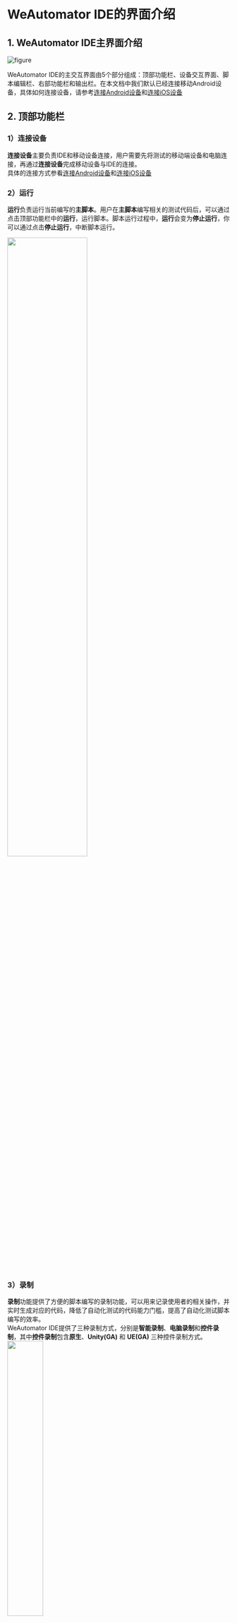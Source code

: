 # WeAutomator IDE的界面介绍
## 1. WeAutomator IDE主界面介绍
![figure](image/IDE-introduction.png)

WeAutomator IDE的主交互界面由5个部分组成：顶部功能栏、设备交互界面、脚本编辑栏、右部功能栏和输出栏。在本文档中我们默认已经连接移动Android设备，具体如何连接设备，请参考[连接Android设备](../../quick-start/android-connect.md)和[连接iOS设备](../../quick-start/ios-connect.md)  

## 2. 顶部功能栏
### 1）连接设备
**连接设备**主要负责IDE和移动设备连接，用户需要先将测试的移动端设备和电脑连接，再通过**连接设备**完成移动设备与IDE的连接。  
具体的连接方式参看[连接Android设备](../../quick-start/android-connect.md)和[连接iOS设备](../../quick-start/ios-connect.md)  
### 2）运行
**运行**负责运行当前编写的**主脚本**。用户在**主脚本**编写相关的测试代码后，可以通过点击顶部功能栏中的**运行**，运行脚本。脚本运行过程中，**运行**会变为**停止运行**，你可以通过点击**停止运行**，中断脚本运行。

<img src=image/run-button.png width=60%/>  

### 3）录制
**录制**功能提供了方便的脚本编写的录制功能，可以用来记录使用者的相关操作，并实时生成对应的代码，降低了自动化测试的代码能力门槛，提高了自动化测试脚本编写的效率。  
WeAutomator IDE提供了三种录制方式，分别是**智能录制**、**电脑录制**和**控件录制**，其中**控件录制**包含**原生**、**Unity(GA)** 和 **UE(GA)** 三种控件录制方式。  
<img src=image/record-function.png width=40%/>
- **智能录制**
**智能录制**功能会根据用户当前操作，智能生成相应代码。例如，用户打开**智能录制**，点击手机上的应用，**智能录制**会自动在主脚本区域生成点击应用的代码。  
![figure](image/ai-record.gif)  
完成智能录制后，我们可以退回到初始界面，运行生成的脚本，看看运行情况是否和录制情况一致。
![figure](image/run-ai-record.gif)  
**智能录制**的功能远不止录制生成点击应用这么简单，它可以记录下用户在手机界面操作的位置信息，并通过调用`click()`和`slide()`等函数还原用户的所有操作操作。使用者可以根据自身需求，使用**智能录制**功能，大大简化代码编写难度。
- **电脑录制**
**电脑录制**会记录用户点击的位置信息，并生成相应的位置点击代码`click(pos, by=DriverType.POS, duration=0.05)`，并且在两次点击之间，**电脑录制**还会记录两次操作的时间间隔，并生成`time.sleep()`函数，还原用户两次点击的间隔。  


- **控件录制**
**控件录制**功能是通过记录用户点击的控件信息，生成相应代码还原用户操作。**控件录制**分为**原生**、**Unity(GA)**和**UE(GA)**三种方式，这里以Android设备为例。    
    **原生**控件录制主要针对于APP进行操作，获取各种软件上的元素列表，点击控件。打开**原生**控件录制即可获得以下页面。
![figure](image/record-xpath.png)
    - 区域1为控件树，根据手机界面元素层级显示此树
    - 区域2为元素属性名和属性值
    ![figure](image/property.png)
    - 区域3为控件查询路径，可根据此路径操作控件
    - 区域4为录制选项，勾选**控件+图像+坐标**可以同时进行这三种录制操作，在元素不稳定时就可以自动化切换至图像和坐标的操作，可以增加操作的鲁棒性。
    - 在手机交互界面操作控件后，手机界面会刷新，控件也会自动刷新，相关的操作代码会自动生成在代码区。用户可接着操作控件，直到完成整个脚本流程。  

    **Unity(GA)** 和 **UE(GA)**控件录制统称为**游戏控件录制**。游戏控件录制基于GAutomator框架，它支持Unity、UE游戏引擎控件的获取，需要游戏接入SDK使用。  
    GAutomator是一个针对手游的UI自动化测试开源框架，支持Unity、UE游戏引擎。设计理念与使用方式类似于Android的Uiautomator。GAutomator以引擎中的元素为操作对象（如Unity中的GameObject），通过操作GameObject实现UI自动化测试。基于GameObject的方式，不存在手机分辨率适配问题，一份脚本可以运行在不同的手机之上。基于GameObject的另外一个优点是鲁棒性较强，游戏的UI界面经常发生变化，GameObject变化频率相对较低。
    
    ![figure](image/GA-record.png)
    - GA控件是专门针对游戏做的获取控件的功能，根据游戏使用unity和ue引擎来选择
    - 区域1为控件树，根据手机界面元素层级显示此树
    - 区域2为元素属性名称和属性值
    ![figure](image/GA-property.png)
    - 区域3为控件查询路径，可根据此路径操作空间。
    - 区域4为录制选项，勾选**控件+图像+坐标**可以同时进行这三种录制操作，在元素不稳定时就可以自动切换至图像和坐标的操作来增加操作鲁棒性。
    - 操作控件后会自动刷新（在手机上直接操作控件不会自动刷新），如需要手动刷新，请点击关闭按钮旁边的刷新按钮。

### 4）导出  
**导出**功能是为了将当前工程存储为.zip格式，后续可使用导出的.zip工程上传终端云测。

### 5）应用  
**应用**中包含Android设备中的QQ/微信登录。用户可以使用**QQ登录**/**微信登录**快速登QQ/微信，也可以使用**用QQ登录**/**用微信登录**完成在其他应用使用QQ/微信账号登录。  

### 6）Monkey  
**Monkey**中集成了智能Monkey功能,用户可以调用`monkey()`方法完成相关测试。  
![figure](image/monkey.png)  

### 7）图像算法  
**图像算法**中集成了**边缘匹配**、**滑动验证**、**点特征匹配**和**黑白屏判断**。API使用方式参见[API文档](../api.md)
## 3. 设备交互界面
设备交互界面为使用者提供了查看和操作所连接设备的交互界面，配合IDE的其他功能，可以让使用者可视化自己的操作（获取控件树、显示点击位置、显示点击图标、显示截图等），方便使用者编写出高质量的测试脚本。  
<img src=image/device-interface.png width=40%/>


- 区域1显示了当前鼠标停放在手机界面的位置
- 区域2显示了当前手机的屏幕
- 区域3包含手机的Power键、Home键、Back键和RecentApps键

## 4. 脚本编辑栏
如上文演示的那样，录制功能可以帮助我们在脚本编辑窗口自动生成测试脚本，用户也可以自己手动在脚本编辑窗内编写自动化脚本。

## 5. 右部功能栏
右部功能栏提供了一些快捷生成代码的按钮，可以帮助使用者完成常见的应用操作、点击操作、滑动操作、查找操作、输入文本操作、输入按钮操作、弹窗操作等。
- 应用操作  
将鼠标置于**启动APP**上，可以看到其包含以下几个功能。  

![figure](image/app-operation.png)


 **启动App**：用户先打开想要测试的App，接着点击**启动App**，IDE会跳出以下界面。  
![figure](image/start-app.png) 
点击**从当前屏幕获取**，IDE便可获取当前手机界面打开的App，并自动填入**package**框中，接着点击**确定**，IDE将自动在代码区生成打开指定App的代码。  
点击**重装App**和**卸载App**，将在代码区生成 `restart_app(pkg)`和`uninstall_app(pkg)`函数，用户需要手动输入目标App名（可以通过**启动App**获取目标App的package name）。   
点击**安装App**，将跳出电脑的文件系统，用户可自己选择相应的安装包，进行App的安装。 

- 点击操作  
将鼠标置于**点击**上，可以看到其包含以下几个功能。  
![figure](image/click-operation.png)   
点击**点击**，**设备交互界面**将进入`编辑中`，这时用户可以按住鼠标左键，截取想要点击的区域,松开鼠标左键，再鼠标左键点击目标区域，代码区将生成`click("obj_xxxxxxx.jpg", by=DriverType.CV, timeout=30)`,
实现按照图像匹配方式点击目标区域的操作。  
**双击**和**长按**的使用方式和**点击**方式一样，IDE将分别生成`double_click("obj_xxxxxx.jpg", by=DriverType.CV, timeout=30)`和`long_click("obj_xxxxxx.jpg", by=DriverType.CV, duration=1, timeout=30)`函数，来完成相应的操作。  
点击**点击文字**，IDE将直接在代码区生成`click(loc="", by=DriverType.OCR, offset=None, timeout=30, duration=0.05, times=1)`函数，用户可以手动输入点击目标区域的文本信息，完成OCR文字识别的点击操作。  
注：在脚本中可能会存在多次点击的情况，每次点击过后，手机屏幕都会跳转刷新，当使用基于OCR文字识别的点击操作时，可能在页面
刷新时识别出目标文字区域，这时页面尚未稳定，识别出的目标文字区域并不一定就是页面稳定后的目标区域，从而导致误点击。为了避免这种
设备跳转刷新带来影响，建议每次调用基于OCR文字识别的相关指令时，先使用`time.sleep(2)`，给页面2秒钟（根据情况设定时间）跳转刷新时间，
从而避免误操作（下面的例子中增加了等待时间，保证相关操作的正确）。  
使用**点击**功能编写脚本:  
![figure](image/click.gif)
运行脚本（这里在基于OCR文字识别的点击操作前增加了`time.sleep(2)`，以保证在手机界面稳定时，进行文字识别）
![figure](image/run-click.gif)

- 滑动操作  
点击**滑动**，IDE将自动生成基于位置的滑动函数`slide(loc_from=None, loc_to=None, loc_shift=None, by=DriverType.POS, timeout=30, duration=None)`，用户可配合使用
**右部功能框**中给出的快捷键，得到目标位置的坐标信息。

- 查找操作  
点击**查找**，IDE将自动在代码区生成基于CV的查找函数`find(loc by=DriverType.CV, timeout=30)`,用于获取目标图像区域的坐标。`find()`函数返回
目标区域的坐标信息，可以用来赋值。

- 输入文本操作  
**输入文本**用来一次性输入目标信息，避免频繁调用`click()`方法去点击手机键盘输入。   


- 输入按键  
**输入按键**可以快速生成点击手机常用按钮的代码，其中包含的常见按钮如下。  
![figure](image/press.png)  
用户可以选择点击的目标按键（如Home键），IDE将在代码区自动生成`press(DeviceButton.HOME)`。  

- 弹窗处理操作  
**弹窗处理**用来处理系统弹窗（不支持应用内弹窗），该功能包括`启用预设弹窗自动处理`(对应`start_event_handler()`)、
`添加事件自动处理规则'(对应`add_event_handler()`)、`清除事件自动处理规则`(对应`clear_event_handler()`)、
`事件自动处理立即生效`(对应`sync_event_handler()`)。请参考[API文档](../api.md)，获取相关api使用方法。  


## 6. 输出栏  
**输出栏**可以用来查看运行脚本的情况，还可以点击**查看报告**，跳转到脚本运行的报告页面  
![figure](image/output.png)  
脚本运行的报告页面  
![figure](image/run-report.png)

